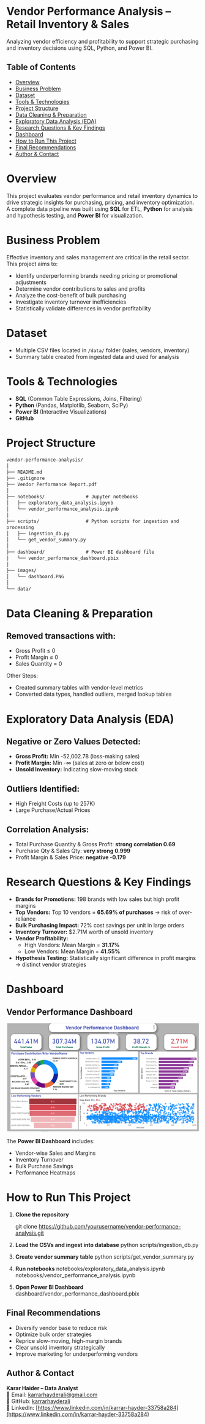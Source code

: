 # Vendor Performance Analysis – Retail Inventory & Sales
Analyzing vendor efficiency and profitability to support strategic purchasing and inventory decisions using SQL, Python, and Power BI.

## Table of Contents
- [Overview](#overview)
- [Business Problem](#business-problem)
- [Dataset](#dataset)
- [Tools & Technologies](#tools--technologies)
- [Project Structure](#project-structure)
- [Data Cleaning & Preparation](#data-cleaning--preparation)
- [Exploratory Data Analysis (EDA)](#exploratory-data-analysis-eda)
- [Research Questions & Key Findings](#research-questions--key-findings)
- [Dashboard](#dashboard)
- [How to Run This Project](#how-to-run-this-project)
- [Final Recommendations](#final-recommendations)
- [Author & Contact](#author--contact)

# Overview
This project evaluates vendor performance and retail inventory dynamics to drive strategic insights for purchasing, pricing, and inventory optimization.  
A complete data pipeline was built using **SQL** for ETL, **Python** for analysis and hypothesis testing, and **Power BI** for visualization.

# Business Problem
Effective inventory and sales management are critical in the retail sector. This project aims to:

- Identify underperforming brands needing pricing or promotional adjustments
- Determine vendor contributions to sales and profits
- Analyze the cost-benefit of bulk purchasing
- Investigate inventory turnover inefficiencies
- Statistically validate differences in vendor profitability

# Dataset
- Multiple CSV files located in `/data/` folder (sales, vendors, inventory)
- Summary table created from ingested data and used for analysis

# Tools & Technologies
- **SQL** (Common Table Expressions, Joins, Filtering)
- **Python** (Pandas, Matplotlib, Seaborn, SciPy)
- **Power BI** (Interactive Visualizations)
- **GitHub**

# Project Structure
```
vendor-performance-analysis/
│
├── README.md
├── .gitignore
├── Vendor Performance Report.pdf
│
├── notebooks/               # Jupyter notebooks
│   ├── exploratory_data_analysis.ipynb
│   └── vendor_performance_analysis.ipynb
│
├── scripts/                 # Python scripts for ingestion and processing
│   ├── ingestion_db.py
│   └── get_vendor_summary.py
│
├── dashboard/               # Power BI dashboard file
│   └── vendor_performance_dashboard.pbix
│
├── images/
│   └── dashboard.PNG
│
└── data/
```


# Data Cleaning & Preparation
## Removed transactions with:
- Gross Profit ≤ 0  
- Profit Margin ≤ 0  
- Sales Quantity = 0  

Other Steps:
- Created summary tables with vendor-level metrics
- Converted data types, handled outliers, merged lookup tables

# Exploratory Data Analysis (EDA)
## Negative or Zero Values Detected:
- **Gross Profit:** Min -52,002.78 (loss-making sales)
- **Profit Margin:** Min -∞ (sales at zero or below cost)
- **Unsold Inventory:** Indicating slow-moving stock

## Outliers Identified:
- High Freight Costs (up to 257K)
- Large Purchase/Actual Prices

## Correlation Analysis:
- Total Purchase Quantity & Gross Profit: **strong correlation 0.69**
- Purchase Qty & Sales Qty: **very strong 0.999**
- Profit Margin & Sales Price: **negative -0.179**

# Research Questions & Key Findings
- **Brands for Promotions:** 198 brands with low sales but high profit margins  
- **Top Vendors:** Top 10 vendors = **65.69% of purchases** → risk of over-reliance  
- **Bulk Purchasing Impact:** 72% cost savings per unit in large orders  
- **Inventory Turnover:** $2.71M worth of unsold inventory  
- **Vendor Profitability:**  
  - High Vendors: Mean Margin = **31.17%**  
  - Low Vendors: Mean Margin = **41.55%**  
- **Hypothesis Testing:** Statistically significant difference in profit margins → distinct vendor strategies

# Dashboard
## Vendor Performance Dashboard

![Vendor Performance Dashboard](images/dashboard.PNG)

The **Power BI Dashboard** includes:
- Vendor-wise Sales and Margins
- Inventory Turnover
- Bulk Purchase Savings
- Performance Heatmaps

# How to Run This Project
1. **Clone the repository**  

   git clone https://github.com/yourusername/vendor-performance-analysis.git
2. **Load the CSVs and ingest into database**
   python scripts/ingestion_db.py

3. **Create vendor summary table**
   python scripts/get_vendor_summary.py
4. **Run notebooks**
    notebooks/exploratory_data_analysis.ipynb
    notebooks/vendor_performance_analysis.ipynb
  
5. **Open Power BI Dashboard**
   dashboard/vendor_performance_dashboard.pbix



## Final Recommendations
- Diversify vendor base to reduce risk  
- Optimize bulk order strategies  
- Reprice slow-moving, high-margin brands  
- Clear unsold inventory strategically  
- Improve marketing for underperforming vendors  

## Author & Contact
**Karar Haider – Data Analyst**  
📧 Email: [karrarhayderali@gmail.com](mailto:karrarhayderali@gmail.com)  
🔗 GitHub: [karrarhayderali](https://github.com/karrarhayderali)  
🔗 LinkedIn: [https://www.linkedin.com/in/karrar-hayder-33758a284](https://www.linkedin.com/in/karrar-hayder-33758a284)



